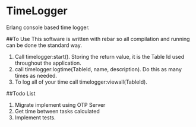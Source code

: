 # TimeLogger
Erlang console based time logger.

##To Use
This software is written with rebar so all compilation and running can be done the standard way.
1. Call timelogger:start(). Storing the return value, it is the Table Id used throughout the application.
2. call timelogger:logtime(TableId, name, description). Do this as many times as needed.
3. To log all of your time call timelogger:viewall(TableId).

##Todo List
1. Migrate implement using OTP Server
2. Get time between tasks calculated
3. Implement tests.
